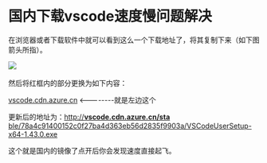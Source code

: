 # 国内下载vscode速度慢问题解决

在浏览器或者下载软件中就可以看到这么一个下载地址了，将其复制下来（如下图箭头所指）。

![](https://pic1.zhimg.com/80/v2-b39db72d237c271986b322d974f7ce20_1440w.jpg)​

然后将红框内的部分更换为如下内容：

[vscode.cdn.azure.cn](https://link.zhihu.com/?target=http%3A//vscode.cdn.azure.cn/) <--------就是左边这个

更新后的地址为：[http://](https://link.zhihu.com/?target=http%3A//vscode.cdn.azure.cn/stable/78a4c91400152c0f27ba4d363eb56d2835f9903a/VSCodeUserSetup-x64-1.43.0.exe)​[**vscode.cdn.azure.cn/sta**](https://link.zhihu.com/?target=http%3A//vscode.cdn.azure.cn/stable/78a4c91400152c0f27ba4d363eb56d2835f9903a/VSCodeUserSetup-x64-1.43.0.exe)​[ble/78a4c91400152c0f27ba4d363eb56d2835f9903a/VSCodeUserSetup-x64-1.43.0.exe](https://link.zhihu.com/?target=http%3A//vscode.cdn.azure.cn/stable/78a4c91400152c0f27ba4d363eb56d2835f9903a/VSCodeUserSetup-x64-1.43.0.exe)

这个就是国内的镜像了点开后你会发现速度直接起飞。
